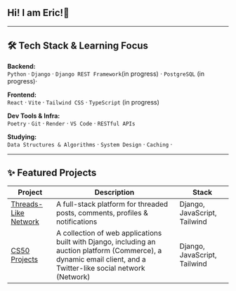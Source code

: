 ## Hi! I am Eric!👋

---
## 🛠️ Tech Stack & Learning Focus

**Backend:**  
`Python` · `Django` · `Django REST Framework`(in progress) · `PostgreSQL` (in progress)·

**Frontend:**  
`React` · `Vite` · `Tailwind CSS` · `TypeScript` (in progress)

**Dev Tools & Infra:**  
`Poetry` · `Git` · `Render` · `VS Code` · `RESTful APIs`  

**Studying:**  
`Data Structures & Algorithms` · `System Design` · `Caching` · 

---
## ✨ Featured Projects

| Project | Description | Stack |
|--------|-------------|-------|
| [Threads-Like Network](https://github.com/你的帳號/Threads-like-Network) | A full-stack platform for threaded posts, comments, profiles & notifications | Django, JavaScript, Tailwind |
| [CS50 Projects](https://github.com/Skyrover1014/CS50-s-web-2020.git) | A collection of web applications built with Django, including an auction platform (Commerce), a dynamic email client, and a Twitter-like social network (Network) | Django, JavaScript, Tailwind |



<!--
**Skyrover1014/Skyrover1014** is a ✨ _special_ ✨ repository because its `README.md` (this file) appears on your GitHub profile.

Here are some ideas to get you started:

- 🔭 I’m currently working on ...
- 🌱 I’m currently learning ...
- 👯 I’m looking to collaborate on ...
- 🤔 I’m looking for help with ...
- 💬 Ask me about ...
- 📫 How to reach me: ...
- 😄 Pronouns: ...
- ⚡ Fun fact: ...
-->
